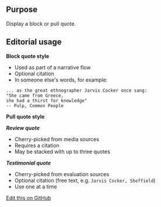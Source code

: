 ## Purpose

Display a block or pull quote.

## Editorial usage

**Block quote style**
- Used as part of a narrative flow
- Optional citation
- In someone else's words, for example:

```
... as the great ethnographer Jarvis Cocker once sang: 
"She came from Greece, 
she had a thirst for knowledge"
-- Pulp, Common People
```

**Pull quote style**

***Review quote***
- Cherry-picked from media sources
- Requires a citation
- May be stacked with up to three quotes

***Testimonial quote***
- Cherry-picked from evaluation sources
- Optional citation (free text, e.g. `Jarvis Cocker, Sheffield`)
- Use one at a time


[Edit this on GitHub](https://github.com/wellcometrust/wellcomecollection.org/edit/master/common/views/components/Quote/README.md)
